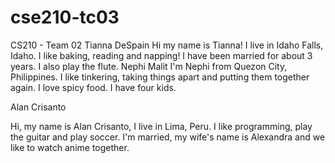 # cse210-tc03
CS210 - Team 02 
Tianna DeSpain 
Hi my name is Tianna! I live in Idaho Falls, Idaho. I like baking, reading and napping! I have been married for about 3 years. I also play the flute.
Nephi Malit
I'm Nephi from Quezon City, Philippines. I like tinkering, taking things apart and putting them together again. I love spicy food. I have four kids.

Alan Crisanto

Hi, my name is Alan Crisanto, I live in Lima, Peru. I like programming, play the guitar and play soccer. I'm married, my wife's name is Alexandra and we like to watch anime together.